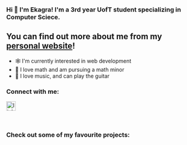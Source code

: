 ### Hi 👋 I'm Ekagra! I'm a 3rd year UofT student specializing in Computer Sciece.

## You can find out more about me from my [personal website](ekluthra.netlify.app)!
- 🕸️ I'm currently interested in web development
- 🧮 I love math and am pursuing a math minor
- 🎸 I love music, and can play the guitar

### Connect with me:

<a href="https://www.linkedin.com/in/ekagra-luthra/"><img src="https://img.icons8.com/office/16/000000/linkedin.png" alt="linkedin" style="width:25px;height:25px;">
</a>

<br />

### Check out some of my favourite projects:
